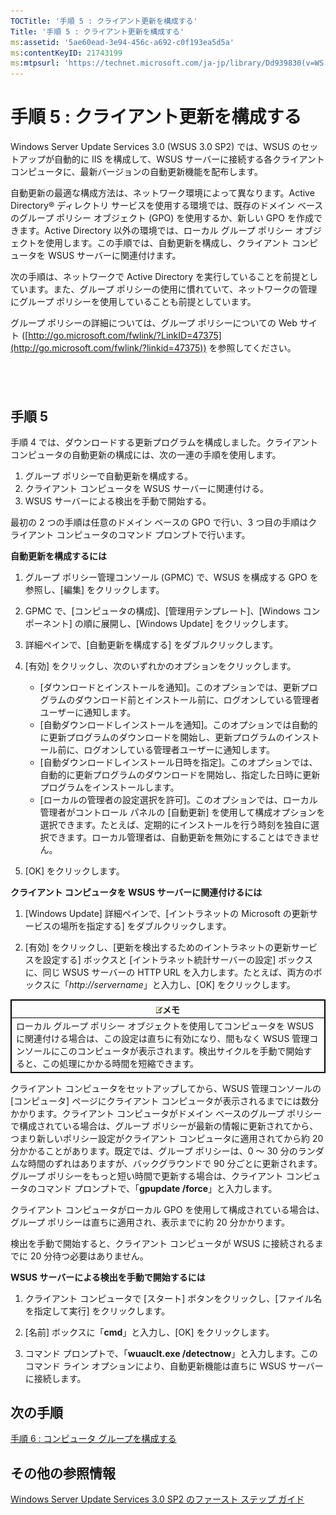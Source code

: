 ```yaml
---
TOCTitle: '手順 5 : クライアント更新を構成する'
Title: '手順 5 : クライアント更新を構成する'
ms:assetid: '5ae60ead-3e94-456c-a692-c0f193ea5d5a'
ms:contentKeyID: 21743199
ms:mtpsurl: 'https://technet.microsoft.com/ja-jp/library/Dd939830(v=WS.10)'
---
```


手順 5 : クライアント更新を構成する
===================================

Windows Server Update Services 3.0 (WSUS 3.0 SP2) では、WSUS のセットアップが自動的に IIS を構成して、WSUS サーバーに接続する各クライアント コンピュータに、最新バージョンの自動更新機能を配布します。

自動更新の最適な構成方法は、ネットワーク環境によって異なります。Active Directory® ディレクトリ サービスを使用する環境では、既存のドメイン ベースのグループ ポリシー オブジェクト (GPO) を使用するか、新しい GPO を作成できます。Active Directory 以外の環境では、ローカル グループ ポリシー オブジェクトを使用します。この手順では、自動更新を構成し、クライアント コンピュータを WSUS サーバーに関連付けます。

次の手順は、ネットワークで Active Directory を実行していることを前提としています。また、グループ ポリシーの使用に慣れていて、ネットワークの管理にグループ ポリシーを使用していることも前提としています。

グループ ポリシーの詳細については、グループ ポリシーについての Web サイト ([http://go.microsoft.com/fwlink/?LinkID=47375](http://go.microsoft.com/fwlink/?linkid=47375)) を参照してください。

 
-

手順 5
------

手順 4 では、ダウンロードする更新プログラムを構成しました。クライアント コンピュータの自動更新の構成には、次の一連の手順を使用します。

1.  グループ ポリシーで自動更新を構成する。
2.  クライアント コンピュータを WSUS サーバーに関連付ける。
3.  WSUS サーバーによる検出を手動で開始する。

最初の 2 つの手順は任意のドメイン ベースの GPO で行い、3 つ目の手順はクライアント コンピュータのコマンド プロンプトで行います。

**自動更新を構成するには**
1.  グループ ポリシー管理コンソール (GPMC) で、WSUS を構成する GPO を参照し、\[編集\] をクリックします。

2.  GPMC で、\[コンピュータの構成\]、\[管理用テンプレート\]、\[Windows コンポーネント\] の順に展開し、\[Windows Update\] をクリックします。

3.  詳細ペインで、\[自動更新を構成する\] をダブルクリックします。

4.  \[有効\] をクリックし、次のいずれかのオプションをクリックします。

    -   \[ダウンロードとインストールを通知\]。このオプションでは、更新プログラムのダウンロード前とインストール前に、ログオンしている管理者ユーザーに通知します。
    -   \[自動ダウンロードしインストールを通知\]。このオプションでは自動的に更新プログラムのダウンロードを開始し、更新プログラムのインストール前に、ログオンしている管理者ユーザーに通知します。
    -   \[自動ダウンロードしインストール日時を指定\]。このオプションでは、自動的に更新プログラムのダウンロードを開始し、指定した日時に更新プログラムをインストールします。
    -   \[ローカルの管理者の設定選択を許可\]。このオプションでは、ローカル管理者がコントロール パネルの \[自動更新\] を使用して構成オプションを選択できます。たとえば、定期的にインストールを行う時刻を独自に選択できます。ローカル管理者は、自動更新を無効にすることはできません。

5.  \[OK\] をクリックします。

**クライアント コンピュータを WSUS サーバーに関連付けるには**
1.  \[Windows Update\] 詳細ペインで、\[イントラネットの Microsoft の更新サービスの場所を指定する\] をダブルクリックします。

2.  \[有効\] をクリックし、\[更新を検出するためのイントラネットの更新サービスを設定する\] ボックスと \[イントラネット統計サーバーの設定\] ボックスに、同じ WSUS サーバーの HTTP URL を入力します。たとえば、両方のボックスに「*http://servername*」と入力し、\[OK\] をクリックします。

 
<table style="border:1px solid black;">
<colgroup>
<col width="100%" />
</colgroup>
<thead>
<tr class="header">
<th style="border:1px solid black;" ><img src="images/Dd939830.note(WS.10).gif" />メモ</th>
</tr>
</thead>
<tbody>
<tr class="odd">
<td style="border:1px solid black;">ローカル グループ ポリシー オブジェクトを使用してコンピュータを WSUS に関連付ける場合は、この設定は直ちに有効になり、間もなく WSUS 管理コンソールにこのコンピュータが表示されます。検出サイクルを手動で開始すると、この処理にかかる時間を短縮できます。
</td>
</tr>
</tbody>
</table>
 

クライアント コンピュータをセットアップしてから、WSUS 管理コンソールの \[コンピュータ\] ページにクライアント コンピュータが表示されるまでには数分かかります。クライアント コンピュータがドメイン ベースのグループ ポリシーで構成されている場合は、グループ ポリシーが最新の情報に更新されてから、つまり新しいポリシー設定がクライアント コンピュータに適用されてから約 20 分かかることがあります。既定では、グループ ポリシーは、0 ～ 30 分のランダムな時間のずれはありますが、バックグラウンドで 90 分ごとに更新されます。グループ ポリシーをもっと短い時間で更新する場合は、クライアント コンピュータのコマンド プロンプトで、「**gpupdate /force**」と入力します。

クライアント コンピュータがローカル GPO を使用して構成されている場合は、グループ ポリシーは直ちに適用され、表示までに約 20 分かかります。

検出を手動で開始すると、クライアント コンピュータが WSUS に接続されるまでに 20 分待つ必要はありません。

**WSUS サーバーによる検出を手動で開始するには**
1.  クライアント コンピュータで \[スタート\] ボタンをクリックし、\[ファイル名を指定して実行\] をクリックします。

2.  \[名前\] ボックスに「**cmd**」と入力し、\[OK\] をクリックします。

3.  コマンド プロンプトで、「**wuauclt.exe /detectnow**」と入力します。このコマンド ライン オプションにより、自動更新機能は直ちに WSUS サーバーに接続します。

次の手順
--------

[手順 6 : コンピュータ グループを構成する](https://technet.microsoft.com/70518732-2179-4e41-9609-7f9999867f41)

その他の参照情報
----------------

[Windows Server Update Services 3.0 SP2 のファースト ステップ ガイド](https://technet.microsoft.com/4b504edc-93b3-45b0-a7e8-d0107f1a4442)
